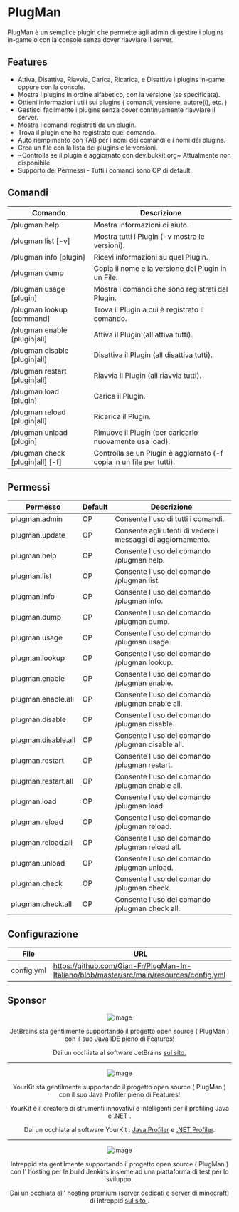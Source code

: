 # PlugMan

PlugMan è un semplice plugin che permette agli admin di gestire i plugins in-game o con la console senza dover riavviare il server.

## Features
* Attiva, Disattiva, Riavvia, Carica, Ricarica, e Disattiva i plugins in-game oppure con la console.
* Mostra i plugins in ordine alfabetico, con la versione (se specificata).
* Ottieni informazioni utili sui plugins ( comandi, versione, autore(i), etc. )
* Gestisci facilmente i plugins senza dover continuamente riavviare il server.
* Mostra i comandi registrati da un plugin.
* Trova il plugin che ha registrato quel comando.
* Auto riempimento con TAB per i nomi dei comandi e i nomi dei plugins.
* Crea un file con la lista dei plugins e le versioni.
* ~Controlla se il plugin è aggiornato con dev.bukkit.org~ Attualmente non disponibile
* Supporto dei Permessi - Tutti i comandi sono OP di default.

## Comandi
| Comando | Descrizione |
| --------------- | ---------------- |
| /plugman help | Mostra informazioni di aiuto. |
| /plugman list [-v] | Mostra tutti i Plugin (-v mostra le versioni). |
| /plugman info [plugin] | Ricevi informazioni su quel Plugin. |
| /plugman dump | Copia il nome e la versione del Plugin in un File. |
| /plugman usage [plugin] | Mostra i comandi che sono registrati dal Plugin. |
| /plugman lookup [command] | Trova il Plugin a cui è registrato il comando. |
| /plugman enable [plugin&#124;all] | Attiva il Plugin (all attiva tutti). |
| /plugman disable [plugin&#124;all] | Disattiva il Plugin (all disattiva tutti). |
| /plugman restart [plugin&#124;all] | Riavvia il Plugin (all riavvia tutti). |
| /plugman load [plugin] | Carica il Plugin. |
| /plugman reload [plugin&#124;all] | Ricarica il Plugin. |
| /plugman unload [plugin] | Rimuove il Plugin (per caricarlo nuovamente usa load). |
| /plugman check [plugin&#124;all] [-f] | Controlla se un Plugin è aggiornato (-f copia in un file per tutti). |

## Permessi
| Permesso | Default | Descrizione |
| ------------------------- | ---------- | ---------------- |
| plugman.admin | OP | Consente l'uso di tutti i comandi. |
| plugman.update | OP | Consente agli utenti di vedere i messaggi di aggiornamento. |
| plugman.help | OP | Consente l'uso del comando /plugman help. |
| plugman.list | OP | Consente l'uso del comando /plugman list. |
| plugman.info | OP | Consente l'uso del comando /plugman info. |
| plugman.dump | OP | Consente l'uso del comando /plugman dump. |
| plugman.usage | OP | Consente l'uso del comando /plugman usage. |
| plugman.lookup | OP | Consente l'uso del comando /plugman lookup. |
| plugman.enable | OP | Consente l'uso del comando /plugman enable. |
| plugman.enable.all | OP | Consente l'uso del comando /plugman enable all. |
| plugman.disable | OP | Consente l'uso del comando /plugman disable. |
| plugman.disable.all | OP | Consente l'uso del comando /plugman disable all. |
| plugman.restart | OP | Consente l'uso del comando /plugman restart. |
| plugman.restart.all | OP | Consente l'uso del comando /plugman enable all. |
| plugman.load | OP | Consente l'uso del comando /plugman load. |
| plugman.reload | OP | Consente l'uso del comando /plugman reload. |
| plugman.reload.all | OP | Consente l'uso del comando /plugman reload all. |
| plugman.unload | OP | Consente l'uso del comando /plugman unload. |
| plugman.check | OP | Consente l'uso del comando /plugman check. |
| plugman.check.all | OP | Consente l'uso del comando /plugman check all. |

## Configurazione
| File | URL |
| ----- | ------- |
| config.yml | https://github.com/Gian-Fr/PlugMan-In-Italiano/blob/master/src/main/resources/config.yml |

## Sponsor 

<div style="text-align:center" markdown="1">

![image](https://raw.githubusercontent.com/r-clancy/PlugMan/master/images/jetbrains_logo.png "JetBrains")

JetBrains sta gentilmente supportando il progetto open source ( PlugMan ) con il suo Java IDE pieno di Features!

Dai un occhiata al software JetBrains <a href="http://www.jetbrains.com/">sul sito.</a>

---

![image](https://raw.githubusercontent.com/r-clancy/PlugMan/master/images/yourkit_logo.png "YourKit")

YourKit sta gentilmente supportando il progetto open source ( PlugMan ) con il suo Java Profiler pieno di Features!

YourKit è il creatore di strumenti innovativi e intelligenti per il profiling Java e .NET .

Dai un occhiata al software YourKit : <a href="http://www.yourkit.com/java/profiler/index.jsp"> Java Profiler</a> e <a href="http://www.yourkit.com/.net/profiler/index.jsp"> .NET Profiler</a>.

---

![image](https://raw.githubusercontent.com/r-clancy/PlugMan/master/images/intreppid_logo.png "Intreppid Logo")

Intreppid sta gentilmente supportando il progetto open source ( PlugMan ) con l' hosting per le build Jenkins insieme ad una piattaforma di test per lo sviluppo.

Dai un occhiata all' hosting premium (server dedicati e server di minecraft) di Intreppid <a href="https://www.intreppid.com/">sul sito </a>.

